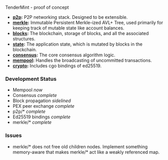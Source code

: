 TenderMint - proof of concept

* **[p2p](https://github.com/tendermint/tendermint/blob/master/p2p):**  P2P networking stack.  Designed to be extensible.
* **[merkle](https://github.com/tendermint/tendermint/blob/master/merkle):** Immutable Persistent Merkle-ized AVL+ Tree, used primarily for keeping track of mutable state like account balances.
* **[blocks](https://github.com/tendermint/tendermint/blob/master/blocks):** The blockchain, storage of blocks, and all the associated structures.
* **[state](https://github.com/tendermint/tendermint/blob/master/state):** The application state, which is mutated by blocks in the blockchain.
* **[consensus](https://github.com/tendermint/tendermint/blob/master/consensus):** The core consensus algorithm logic.
* **[mempool](https://github.com/tendermint/tendermint/blob/master/mempool):** Handles the broadcasting of uncommitted transactions.
* **[crypto](https://github.com/tendermint/tendermint/blob/master/crypto):** Includes cgo bindings of ed25519.

### Development Status

* Mempool *now*
* Consensus *complete*
* Block propagation *sidelined*
* PEX peer exchange *complete*
* p2p/* *complete*
* Ed25519 bindings *complete*
* merkle/* *complete*

### Issues

* merkle/* does not free old children nodes.  Implement something memory-aware that makes merkle/* act like a weakly referenced map.
